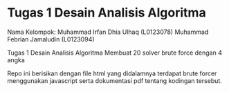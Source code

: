 # Tugas 1 Desain Analisis Algoritma
Nama Kelompok:
Muhammad Irfan Dhia Ulhaq (L0123078)
Muhammad Febrian Jamaludin (L0123094)

Tugas 1 Desain Analisis Algoritma
Membuat 20 solver brute force dengan 4 angka

Repo ini berisikan dengan file html yang didalamnya terdapat brute forcer menggunakan javascript serta dokumentasi pdf tentang kodingan tersebut.
